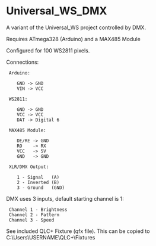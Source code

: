 # Universal_WS_DMX
A variant of the Universal_WS project controlled by DMX.

Requires ATmega328 (Arduino) and a MAX485 Module

Configured for 100 WS2811 pixels.

Connections:

     Arduino:

        GND -> GND
        VIN -> VCC 

     WS2811:

        GND -> GND
        VCC -> VCC  
        DAT -> Digital 6

     MAX485 Module:

        DE/RE -> GND
        RO    -> RX
        VCC   -> 5V
        GND   -> GND

     XLR/DMX Output:

        1 - Signal   (A)
        2 - Inverted (B)
        3 - Ground   (GND)
        
        
DMX uses 3 inputs, default starting channel is 1:


     Channel 1 - Brightness
     Channel 2 - Pattern
     Channel 3 - Speed

See included QLC+ Fixture (qfx file). This can be copied to C:\Users\USERNAME\QLC+\Fixtures
